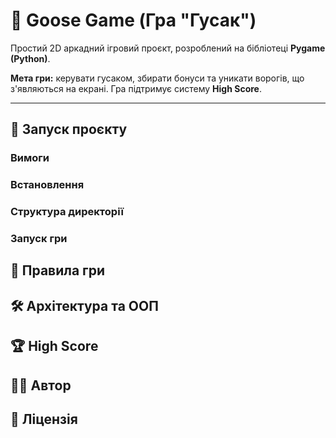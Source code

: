 # 🦆 Goose Game (Гра "Гусак")

Простий 2D аркадний ігровий проєкт, розроблений на бібліотеці **Pygame (Python)**.

**Мета гри:** керувати гусаком, збирати бонуси та уникати ворогів, що з'являються на екрані. Гра підтримує систему **High Score**.

---

## 🚀 Запуск проєкту

### Вимоги
### Встановлення
### Структура директорії
### Запуск гри
## 🎯 Правила гри
## 🛠 Архітектура та ООП
## 🏆 High Score
## 👨‍💻 Автор
## 📄 Ліцензія